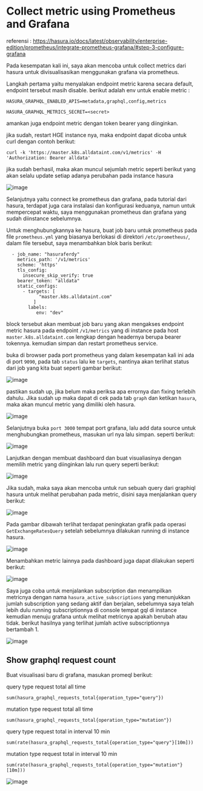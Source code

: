 # Collect metric using Prometheus and Grafana

referensi : https://hasura.io/docs/latest/observability/enterprise-edition/prometheus/integrate-prometheus-grafana/#step-3-configure-grafana

Pada kesempatan kali ini, saya akan mencoba untuk collect metrics dari hasura untuk divisualisasikan menggunakan grafana via prometheus.

Langkah pertama yaitu menyalakan endpoint metric karena secara default, endpoint tersebut masih disable. berikut adalah env untuk enable metric :

```
HASURA_GRAPHQL_ENABLED_APIS=metadata,graphql,config,metrics
```
```
HASURA_GRAPHQL_METRICS_SECRET=<secret>
```
amankan juga endpoint metric dengan token bearer yang diinginkan.

jika sudah, restart HGE instance nya, maka endpoint dapat dicoba untuk curl dengan contoh berikut:

```
curl -k 'https://master.k8s.alldataint.com/v1/metrics' -H 'Authorization: Bearer alldata'
```

jika sudah berhasil, maka akan muncul sejumlah metric seperti berikut yang akan selalu update setiap adanya perubahan pada instance hasura

![image](https://github.com/user-attachments/assets/daaf2784-5dbd-4a78-8aca-f9d197bc6937)

Selanjutnya yaitu connect ke prometheus dan grafana, pada tutorial dari hasura, terdapat juga cara instalasi dan konfigurasi keduanya, namun untuk mempercepat waktu, saya menggunakan prometheus dan grafana yang sudah diinstance sebelumnya.

Untuk menghubungkannya ke hasura, buat job baru untuk prometheus pada file `prometheus.yml` yang biasanya berlokasi di direktori `/etc/prometheus/`, dalam file tersebut, saya menambahkan blok baris berikut:

```
  - job_name: "hasuraferdy"
    metrics_path: '/v1/metrics'
    scheme: 'https'
    tls_config:
      insecure_skip_verify: true
    bearer_token: "alldata"
    static_configs:
      - targets: [
            "master.k8s.alldataint.com"
          ]
        labels:
           env: "dev"
```

block tersebut akan membuat job baru yang akan mengakses endpoint metric hasura pada endpoint `/v1/metrics` yang di instance pada host `master.k8s.alldataint.com` lengkap dengan headernya berupa bearer tokennya. kemudian simpan dan restart prometheus service.

buka di browser pada port prometheus yang dalam kesempatan kali ini ada di port `9090`, pada tab `status` lalu ke `targets`, nantinya akan terlihat status dari job yang kita buat seperti gambar berikut:

![image](https://github.com/user-attachments/assets/2e3eec96-e5ab-4d12-a3a2-582c36c4c07f)

pastikan sudah up, jika belum maka periksa apa errornya dan fixing terlebih dahulu. Jika sudah up maka dapat di cek pada tab `graph` dan ketikan `hasura`, maka akan muncul metric yang dimiliki oleh hasura.

![image](https://github.com/user-attachments/assets/82138bbd-9d0b-443c-bee1-950013c28076)

Selanjutnya buka `port 3000` tempat port grafana, lalu add data source untuk menghubungkan prometheus, masukan url nya lalu simpan. seperti berikut:

![image](https://github.com/user-attachments/assets/a7c712f9-ef71-436e-9292-7553b9e9b2dd)

Lanjutkan dengan membuat dashboard dan buat visualiasinya dengan memilih metric yang diinginkan lalu run query seperti berikut:

![image](https://github.com/user-attachments/assets/07a910ba-5dd0-47f3-b4ea-5c7bf8c2b2f0)

Jika sudah, maka saya akan mencoba untuk run sebuah query dari graphiql hasura untuk melihat perubahan pada metric, disini saya menjalankan query berikut:

![image](https://github.com/user-attachments/assets/3c5feed3-9c0d-4ad0-9fcd-e7700cf9b0c9)

Pada gambar dibawah terlihat terdapat peningkatan grafik pada operasi `GetExchangeRatesQuery` setelah sebelumnya dilakukan running di instance hasura.

![image](https://github.com/user-attachments/assets/96f0c057-78ba-441a-b2f6-199a3c47da95)

Menambahkan metric lainnya pada dashboard juga dapat dilakukan seperti berikut:

![image](https://github.com/user-attachments/assets/eabbc87d-ddda-4a52-b816-53e50ac38efd)

Saya juga coba untuk menjalankan subscription dan menampilkan metricnya dengan nama `hasura_active_subscriptions` yang menunjukkan jumlah subscription yang sedang aktif dan berjalan, sebelumnya saya telah lebih dulu running subscriptionnya di console tempat gql di instance kemudian menuju grafana untuk melihat metricnya apakah berubah atau tidak. berikut hasilnya yang terlihat jumlah active subscriptionnya bertambah 1.

![image](https://github.com/user-attachments/assets/655211bb-5b53-4631-962e-c34986b17362)

## Show graphql request count

Buat visualisasi baru di grafana, masukan promeql berikut:

query type request total all time
```
sum(hasura_graphql_requests_total{operation_type="query"})
```

mutation type request total all time
```
sum(hasura_graphql_requests_total{operation_type="mutation"})
```

query type request total in interval 10 min
```
sum(rate(hasura_graphql_requests_total{operation_type="query"}[10m]))
```

mutation type request total in interval 10 min
```
sum(rate(hasura_graphql_requests_total{operation_type="mutation"}[10m]))
```

![image](https://github.com/user-attachments/assets/75f37be5-fee4-4c6f-9c24-e05b234d8c1e)

